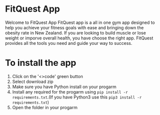# FitQuest App
Welcome to FitQuest App
FitQuest app is a all in one gym app designed to help you achieve your fitness goals with ease and bringing down the obesity rate in New Zealand. If you are looking to build muscle or lose weight or imporve overall health, you have choose the right app. FitQuest provides all the tools you need and guide your way to success. 

# To install the app
1. Click on the '<>code' green button
2. Select download zip
3. Make sure you have Python install on your progarm
4. Install any required for the progarm using `pip install -r requirements.txt`.(If you have Python3 use this `pip3 install -r requirements.txt`)
5. Open the folder in your progarm
